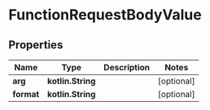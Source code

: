 
# FunctionRequestBodyValue

## Properties
| Name | Type | Description | Notes |
| ------------ | ------------- | ------------- | ------------- |
| **arg** | **kotlin.String** |  |  [optional] |
| **format** | **kotlin.String** |  |  [optional] |



